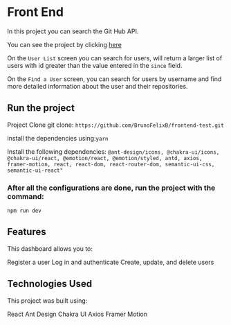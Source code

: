 # Front End

In this project you can search the Git Hub API.

You can see the project by clicking <a href="https://frontend-test-eight-silk.vercel.app/" target="_blank"> here </a>

On the `User List` screen you can search for users, will return a larger list of users with id greater than the value entered in the `since` field.

On the `Find a User` screen, you can search for users by username and find more detailed information about the user and their repositories.

## Run the project

Project Clone git clone: `https://github.com/BrunoFelixB/frontend-test.git`

install the dependencies using:`yarn`

Install the following dependencies: `@ant-design/icons, @chakra-ui/icons, @chakra-ui/react, @emotion/react, @emotion/styled, antd, axios, framer-motion, react, react-dom, react-router-dom, semantic-ui-css, semantic-ui-react" `

### After all the configurations are done, run the project with the command:

`npm run dev`

## Features
This dashboard allows you to:

Register a user
Log in and authenticate
Create, update, and delete users

## Technologies Used

This project was built using:

React
Ant Design
Chakra UI
Axios
Framer Motion



